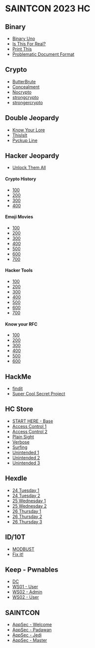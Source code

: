 # SAINTCON 2023 HC

## Binary


- [Binary Uno](./Binary/Binary%20Uno/README.md)
- [Is This For Real?](./Binary/Is%20This%20For%20Real?/README.md)
- [Print This](./Binary/Print%20This/README.md)
- [Problematic Document Format](./Binary/Problematic%20Document%20Format/README.md)

## Crypto

- [ButterBrute](./Crypto/ButterBrute/README.md)
- [Concealment](./Crypto/Concealment/README.md)
- [Nocrypto](./Crypto/Nocrypto/README.md)
- [strongcrypto](./Crypto/strongcrypto/README.md)
- [strongercrypto](./Crypto/strongercrypto/README.md)

## Double Jeopardy

- [Know Your Lore](./Double%20Jeopardy/Know%20Your%20Lore/README.md)
- [ThisIsIt](./Double%20Jeopardy/ThisIsIt/README.md)
- [Pyckup Line](./Double%20Jeopardy/Pyckup%20line/README.md)

## Hacker Jeopardy

- [Unlock Them All](./Hacker%20Jeopardy/Unlock%20Them%20All/README.md)

#### Crypto History

- [100]()
- [200]()
- [300]()
- [400]()

#### Emoji Movies

- [100]()
- [200]()
- [300]()
- [400]()
- [500]()
- [600]()
- [700]()

#### Hacker Tools

- [100]()
- [200]()
- [300]()
- [400]()
- [500]()
- [600]()
- [700]()


#### Know your RFC

- [100]()
- [200]()
- [300]()
- [400]()
- [500]()
- [600]()


## HackMe

- [findit]()
- [Super Cool Secret Project]()

## HC Store

- [START HERE - Base]()
- [Access Control 1]()
- [Access Control 2]()
- [Plain Sight]()
- [Verbose]()
- [Surfing]()
- [Unintended 1]()
- [Unintended 2]()
- [Unintended 3]()


## Hexdle

- [24 Tuesday 1]()
- [24 Tuesday 2]()
- [25 Wednesday 1]()
- [25 Wednesday 2]()
- [26 Thursday 1]()
- [26 Thursday 2]()
- [26 Thursday 3]()

## ID/10T

- [MODBUST]()
- [Fix it!]()

## Keep - Pwnables

- [DC]()
- [WS01 - User]()
- [WS02 - Admin]()
- [WS02 - User]()

## SAINTCON

- [AppSec - Welcome]()
- [AppSec - Padawan]()
- [AppSec - Jedi]()
- [AppSec - Master]()